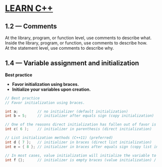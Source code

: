 # [LEARN C++](https://www.learncpp.com/)


## 1.2 — Comments
At the library, program, or function level, use comments to describe what.\
Inside the library, program, or function, use comments to describe how.\
At the statement level, use comments to describe why.

## 1.4 — Variable assignment and initialization
**Best practice** 
+ **Favor initialization using braces.**
+ **Initialize your variables upon creation.**





```cpp
// Best practice
// Favor initialization using braces.

int a;         // no initializer (default initialization)
int b = 5;     // initializer after equals sign (copy initialization)

// One of the reasons direct initialization has fallen out of favor is because it makes it hard to differentiate variables from functions.
int c( 6 );    // initializer in parenthesis (direct initialization)

// List initialization methods (C++11) (preferred)
int d { 7 };   // initializer in braces (direct list initialization)
int e = { 8 }; // initializer in braces after equals sign (copy list initialization)

// In most cases, value initialization will initialize the variable to zero (or empty, if that’s more appropriate for a given type). In such cases where zeroing occurs, this is called zero initialization.
int f {};      // initializer is empty braces (value initialization) / zero initialization to value 0
```